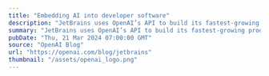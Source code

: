 ```yaml
---
title: "Embedding AI into developer software"
description: "JetBrains uses OpenAI’s API to build its fastest-growing product ever."
summary: "JetBrains uses OpenAI’s API to build its fastest-growing product ever."
pubDate: "Thu, 21 Mar 2024 07:00:00 GMT"
source: "OpenAI Blog"
url: "https://openai.com/blog/jetbrains"
thumbnail: "/assets/openai_logo.png"
---
```


